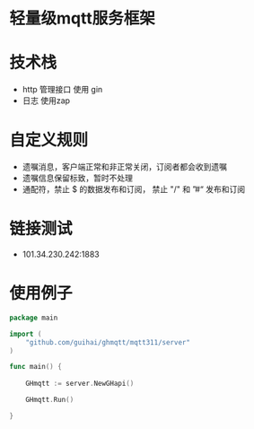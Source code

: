 轻量级mqtt服务框架
===
# 技术栈
- http 管理接口 使用 gin
- 日志 使用zap
# 自定义规则
- 遗嘱消息，客户端正常和非正常关闭，订阅者都会收到遗嘱
- 遗嘱信息保留标致，暂时不处理
- 通配符，禁止 $ 的数据发布和订阅， 禁止 "/" 和 ”#“ 发布和订阅

# 链接测试
- 101.34.230.242:1883

# 使用例子
```go
package main

import (
	"github.com/guihai/ghmqtt/mqtt311/server"
)

func main() {
	
	GHmqtt := server.NewGHapi()

	GHmqtt.Run()

}
```